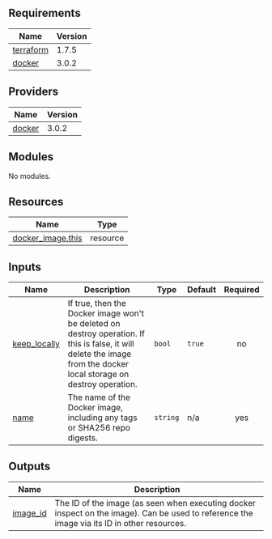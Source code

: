 <!-- BEGIN_TF_DOCS -->
## Requirements

| Name | Version |
|------|---------|
| <a name="requirement_terraform"></a> [terraform](#requirement\_terraform) | 1.7.5 |
| <a name="requirement_docker"></a> [docker](#requirement\_docker) | 3.0.2 |

## Providers

| Name | Version |
|------|---------|
| <a name="provider_docker"></a> [docker](#provider\_docker) | 3.0.2 |

## Modules

No modules.

## Resources

| Name | Type |
|------|------|
| [docker_image.this](https://registry.terraform.io/providers/kreuzwerker/docker/3.0.2/docs/resources/image) | resource |

## Inputs

| Name | Description | Type | Default | Required |
|------|-------------|------|---------|:--------:|
| <a name="input_keep_locally"></a> [keep\_locally](#input\_keep\_locally) | If true, then the Docker image won't be deleted on destroy operation. If this is false, it will delete the image from the docker local storage on destroy operation. | `bool` | `true` | no |
| <a name="input_name"></a> [name](#input\_name) | The name of the Docker image, including any tags or SHA256 repo digests. | `string` | n/a | yes |

## Outputs

| Name | Description |
|------|-------------|
| <a name="output_image_id"></a> [image\_id](#output\_image\_id) | The ID of the image (as seen when executing docker inspect on the image). Can be used to reference the image via its ID in other resources. |
<!-- END_TF_DOCS -->